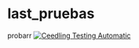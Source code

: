 # last_pruebas
probarr
[![Ceedling Testing Automatic](https://github.com/sbeltranp/last_pruebas/actions/workflows/automatic_tests.yml/badge.svg)](https://github.com/sbeltranp/last_pruebas/actions/workflows/automatic_tests.yml)
